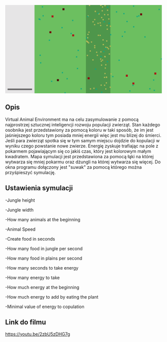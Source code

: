 ![Alt text](https://github.com/Peokk/Virtual-Animal-Environment---Evolution-Simulator/blob/main/Screen.png)

## Opis
Virtual Animal Environment ma na celu zasymulowanie z pomocą najprostrzej sztucznej inteligencji rozwoju populacji zwierząt.
Stan każdego osobnika jest przedstawiony za pomocą koloru w taki sposób, że im jest jaśniejszego koloru tym posiada mniej energii więc jest mu blizej do śmierci.
Jeśli para zwierząt spotka się w tym samym miejscu dojdzie do kopulacji w wyniku czego powstanie nowe zwierze.
Energię zyskuje trafiając na pole z pokarmem pojawiającym się co jakiś czas, który jest kolorowym małym kwadratem.
Mapa symulacji jest przedstawiona za pomocą łąki na której wytwarza się mniej pokarmu oraz dżungli na której wytwarza się więcej.
Do okna programu dołączony jest "suwak" za pomocą którego można przyśpieszyć symulację.
## Ustawienia symulacji
-Jungle height

-Jungle width

-How many animals at the beginning   

-Animal Speed

-Create food in seconds

-How many food in jungle per second

-How many food in plains per second

-How many seconds to take energy

-How many energy to take

-How much energy at the beginning

-How much energy to add by eating the plant

-Minimal value of energy to copulation
## Link do filmu
https://youtu.be/2zbU5zDHG7g
